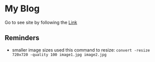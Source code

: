 # My Blog
Go to see site by following the [Link](https://ladas552.github.io/)

## Reminders

- smaller image sizes
used this command to resize: `convert -resize 720x720 -quality 100 image1.jpg image2.jpg`
